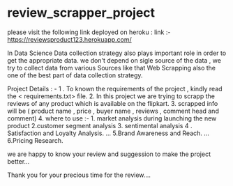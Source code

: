 # review_scrapper_project

please visit the following link
deployed on heroku :   link :- https://reviewsproduct123.herokuapp.com/

 In Data Science Data collection strategy also plays important role in order to get the appropriate data.
 we don't depend on sigle source of the data , we try to collect data from various Sources 
 like that Web Scrapping also the one of the best part of data collection strategy.
 
 Project Details : - 
    1 . To known the requirements of the project , kindly read the < requirements.txt> file.
    2.  In this project we are trying to scrapp the reviews of any product which is available on the flipkart.
    3.  scrapped info will be  ( product name , price , buyer name , reviews , comment head and comment)
    4. where to use :- 
                    1. market analysis during launching the new product 
                    2.customer segment analysis
                    3. sentimental analysis 
                    4 . Satisfaction and Loyalty Analysis. ...
                    5.Brand Awareness and Reach. ...
                    6.Pricing Research.
                    
we are happy to know your review and suggession to make the  project better...

Thank you for your precious time for the review....
                    
                 
